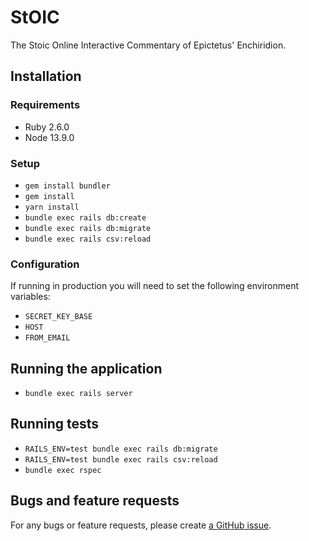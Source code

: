 # StOIC

The Stoic Online Interactive Commentary of Epictetus' Enchiridion.

## Installation

### Requirements

* Ruby 2.6.0
* Node 13.9.0

### Setup

* `gem install bundler`
* `gem install`
* `yarn install`
* `bundle exec rails db:create`
* `bundle exec rails db:migrate`
* `bundle exec rails csv:reload`

### Configuration

If running in production you will need to set the following environment variables:

* `SECRET_KEY_BASE`
* `HOST`
* `FROM_EMAIL`

## Running the application

* `bundle exec rails server`

## Running tests

* `RAILS_ENV=test bundle exec rails db:migrate`
* `RAILS_ENV=test bundle exec rails csv:reload`
* `bundle exec rspec`

## Bugs and feature requests

For any bugs or feature requests, please create
[a GitHub issue](https://github.com/zfletch/stoic/issues).
